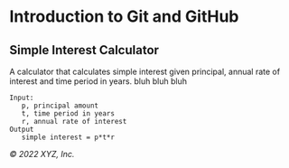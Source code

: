 # Introduction to Git and GitHub

## Simple Interest Calculator

A calculator that calculates simple interest given principal, annual rate of interest and time period in years.
bluh bluh bluh
```
Input:
   p, principal amount
   t, time period in years
   r, annual rate of interest
Output
   simple interest = p*t*r
```

_© 2022 XYZ, Inc._
